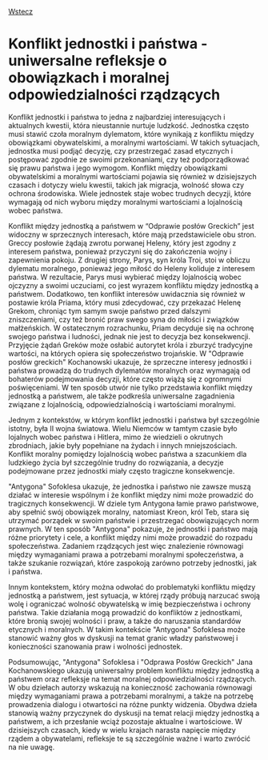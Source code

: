 [Wstecz](../polski.md)

# Konflikt jednostki i państwa - uniwersalne refleksje o obowiązkach i moralnej odpowiedzialności rządzących

Konflikt jednostki i państwa to jedna z najbardziej interesujących i aktualnych kwestii, która nieustannie nurtuje ludzkość. Jednostka często musi stawić czoła moralnym dylematom, które wynikają z konfliktu między obowiązkami obywatelskimi, a moralnymi wartościami. W takich sytuacjach, jednostka musi podjąć decyzję, czy przestrzegać zasad etycznych i postępować zgodnie ze swoimi przekonaniami, czy też podporządkować się prawu państwa i jego wymogom. Konflikt między obowiązkami obywatelskimi a moralnymi wartościami pojawia się również w dzisiejszych czasach i dotyczy wielu kwestii, takich jak migracja, wolność słowa czy ochrona środowiska. Wiele jednostek staje wobec trudnych decyzji, które wymagają od nich wyboru między moralnymi wartościami a lojalnością wobec państwa.

Konflikt między jednostką a państwem w “Odprawie posłów Greckich” jest widoczny w sprzecznych interesach, które mają przedstawiciele obu stron. Greccy posłowie żądają zwrotu porwanej Heleny, który jest zgodny z interesem państwa, ponieważ przyczyni się do zakończenia wojny i zapewnienia pokoju. Z drugiej strony, Parys, syn króla Troi, stoi w obliczu dylematu moralnego, ponieważ jego miłość do Heleny koliduje z interesem państwa. W rezultacie, Parys musi wybierać między lojalnością wobec ojczyzny a swoimi uczuciami, co jest wyrazem konfliktu między jednostką a państwem. Dodatkowo, ten konflikt interesów uwidacznia się również w postawie króla Priama, który musi zdecydować, czy przekazać Helenę Grekom, chroniąc tym samym swoje państwo przed dalszymi zniszczeniami, czy też bronić praw swego syna do miłości i związków małżeńskich. W ostatecznym rozrachunku, Priam decyduje się na ochronę swojego państwa i ludności, jednak nie jest to decyzja bez konsekwencji. Przyjęcie żądań Greków może osłabić autorytet króla i zburzyć tradycyjne wartości, na których opiera się społeczeństwo trojańskie. W "Odprawie posłów greckich" Kochanowski ukazuje, że sprzeczne interesy jednostki i państwa prowadzą do trudnych dylematów moralnych oraz wymagają od bohaterów podejmowania decyzji, które często wiążą się z ogromnymi poświęceniami. W ten sposób utwór nie tylko przedstawia konflikt między jednostką a państwem, ale także podkreśla uniwersalne zagadnienia związane z lojalnością, odpowiedzialnością i wartościami moralnymi.

Jednym z kontekstów, w którym konflikt jednostki i państwa był szczególnie istotny, była II wojna światowa. Wielu Niemców w tamtym czasie było lojalnych wobec państwa i Hitlera, mimo że wiedzieli o okrutnych zbrodniach, jakie były popełniane na żydach i innych mniejszościach. Konflikt moralny pomiędzy lojalnością wobec państwa a szacunkiem dla ludzkiego życia był szczególnie trudny do rozwiązania, a decyzje podejmowane przez jednostki miały często tragiczne konsekwencje.

"Antygona" Sofoklesa ukazuje, że jednostka i państwo nie zawsze muszą działać w interesie wspólnym i że konflikt między nimi może prowadzić do tragicznych konsekwencji. W dziele tym Antygona łamie prawo państwowe, aby spełnić swój obowiązek moralny, natomiast Kreon, król Teb, stara się utrzymać porządek w swoim państwie i przestrzegać obowiązujących norm prawnych. W ten sposób "Antygona" pokazuje, że jednostki i państwo mają różne priorytety i cele, a konflikt między nimi może prowadzić do rozpadu społeczeństwa. Zadaniem rządzących jest więc znalezienie równowagi między wymaganiami prawa a potrzebami moralnymi społeczeństwa, a także szukanie rozwiązań, które zaspokoją zarówno potrzeby jednostki, jak i państwa.

Innym kontekstem, który można odwołać do problematyki konfliktu między jednostką a państwem, jest sytuacja, w której rządy próbują narzucać swoją wolę i ograniczać wolność obywatelską w imię bezpieczeństwa i ochrony państwa. Takie działania mogą prowadzić do konfliktów z jednostkami, które bronią swojej wolności i praw, a także do naruszania standardów etycznych i moralnych. W takim kontekście "Antygona" Sofoklesa może stanowić ważny głos w dyskusji na temat granic władzy państwowej i konieczności szanowania praw i wolności jednostek.

Podsumowując, "Antygona" Sofoklesa i "Odprawa Posłów Greckich" Jana Kochanowskiego ukazują uniwersalny problem konfliktu między jednostką a państwem oraz refleksje na temat moralnej odpowiedzialności rządzących. W obu dziełach autorzy wskazują na konieczność zachowania równowagi między wymaganiami prawa a potrzebami moralnymi, a także na potrzebę prowadzenia dialogu i otwartości na różne punkty widzenia. Obydwa dzieła stanowią ważny przyczynek do dyskusji na temat relacji między jednostką a państwem, a ich przesłanie wciąż pozostaje aktualne i wartościowe. W dzisiejszych czasach, kiedy w wielu krajach narasta napięcie między rządem a obywatelami, refleksje te są szczególnie ważne i warto zwrócić na nie uwagę.